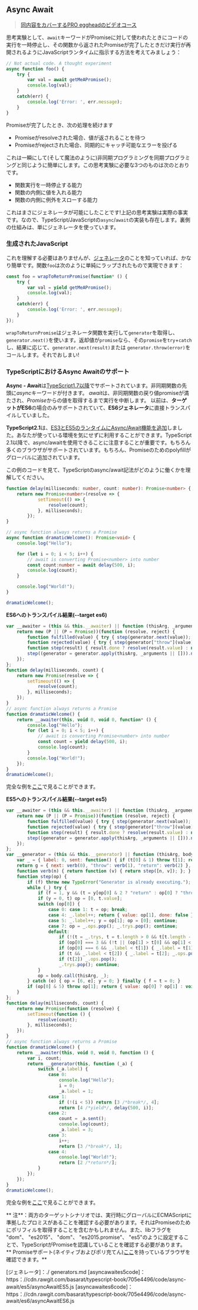## Async Await

> [同内容をカバーするPRO eggheadのビデオコース](https://egghead.io/courses/async-await-using-typescript)

思考実験として、`await`キーワードがPromiseに対して使われたときにコードの実行を一時停止し、その関数から返されたPromiseが完了したときだけ実行が再開されるようにJavaScriptランタイムに指示する方法を考えてみましょう：

```ts
// Not actual code. A thought experiment
async function foo() {
    try {
        var val = await getMeAPromise();
        console.log(val);
    }
    catch(err) {
        console.log('Error: ', err.message);
    }
}
```

Promiseが完了したとき、次の処理を続けます
* Promiseがresolveされた場合、値が返されることを待つ
* Promiseがrejectされた場合、同期的にキャッチ可能なエラーを投げる


これは一瞬にして(そして魔法のように)非同期プログラミングを同期プログラミングと同じように簡単にします。この思考実験に必要な3つのものは次のとおりです。

* 関数実行を一時停止する能力
* 関数の内側に値を入れる能力
* 関数の内側に例外をスローする能力

これはまさにジェネレータが可能にしたことです!上記の思考実験は実際の事実です。なので、TypeScript/JavaScriptの`async`/`await`の実装も存在します。裏側の仕組みは、単にジェネレータを使っています。

### 生成されたJavaScript

これを理解する必要はありませんが、[ジェネレータ](./generators.md)のことを知っていれば、かなり簡単です。関数`foo`は次のように単純にラップされたもので実現できます：

```ts
const foo = wrapToReturnPromise(function* () {
    try {
        var val = yield getMeAPromise();
        console.log(val);
    }
    catch(err) {
        console.log('Error: ', err.message);
    }
});
```

`wrapToReturnPromise`はジェネレータ関数を実行して`generator`を取得し、`generator.next()`を使います。返却値が`promise`なら、その`promise`を`try`+`catch`し、結果に応じて、`generator.next(result)`または `generator.throw(error)`をコールします。それでおしまい!



### TypeScriptにおけるAsync Awaitのサポート
**Async - Await**は[TypeScript1.7以降](https://www.typescriptlang.org/docs/handbook/release-notes/typescript-1-7.html)でサポートされています。非同期関数の先頭に*async*キーワードが付きます。 *await*は、非同期関数の戻り値promiseが満たされ、*Promise*からの値を取得するまで実行を中断します。
以前は、**ターゲットがES6**の場合のみサポートされていて、**ES6ジェネレータ**に直接トランスパイルしていました。

**TypeScript2.1**は、[ES3とES5のランタイムにAsync/Await機能を追加](https://www.typescriptlang.org/docs/handbook/release-notes/typescript-2-1.html)しました。あなたが使っている環境を気にせずに利用することができます。TypeScript 2.1以降で、async/awaitを使用できることに注意することが重要です。もちろん多くのブラウザがサポートされています。もちろん、Promiseのためのpolyfillがグローバルに追加されています。

この例のコードを見て、TypeScriptのasync/await記法がどのように働くかを理解してください。
```ts
function delay(milliseconds: number, count: number): Promise<number> {
    return new Promise<number>(resolve => {
            setTimeout(() => {
                resolve(count);
            }, milliseconds);
        });
}

// async function always returns a Promise
async function dramaticWelcome(): Promise<void> {
    console.log("Hello");

    for (let i = 0; i < 5; i++) {
        // await is converting Promise<number> into number
        const count:number = await delay(500, i);
        console.log(count);
    }

    console.log("World!");
}

dramaticWelcome();
```

**ES6へのトランスパイル結果(--target es6)**
```js
var __awaiter = (this && this.__awaiter) || function (thisArg, _arguments, P, generator) {
    return new (P || (P = Promise))(function (resolve, reject) {
        function fulfilled(value) { try { step(generator.next(value)); } catch (e) { reject(e); } }
        function rejected(value) { try { step(generator["throw"](value)); } catch (e) { reject(e); } }
        function step(result) { result.done ? resolve(result.value) : new P(function (resolve) { resolve(result.value); }).then(fulfilled, rejected); }
        step((generator = generator.apply(thisArg, _arguments || [])).next());
    });
};
function delay(milliseconds, count) {
    return new Promise(resolve => {
        setTimeout(() => {
            resolve(count);
        }, milliseconds);
    });
}
// async function always returns a Promise
function dramaticWelcome() {
    return __awaiter(this, void 0, void 0, function* () {
        console.log("Hello");
        for (let i = 0; i < 5; i++) {
            // await is converting Promise<number> into number
            const count = yield delay(500, i);
            console.log(count);
        }
        console.log("World!");
    });
}
dramaticWelcome();
```
完全な例を[ここ](asyncawaites6code)で見ることができます。


**ES5へのトランスパイル結果(--target es5)**
```js
var __awaiter = (this && this.__awaiter) || function (thisArg, _arguments, P, generator) {
    return new (P || (P = Promise))(function (resolve, reject) {
        function fulfilled(value) { try { step(generator.next(value)); } catch (e) { reject(e); } }
        function rejected(value) { try { step(generator["throw"](value)); } catch (e) { reject(e); } }
        function step(result) { result.done ? resolve(result.value) : new P(function (resolve) { resolve(result.value); }).then(fulfilled, rejected); }
        step((generator = generator.apply(thisArg, _arguments || [])).next());
    });
};
var __generator = (this && this.__generator) || function (thisArg, body) {
    var _ = { label: 0, sent: function() { if (t[0] & 1) throw t[1]; return t[1]; }, trys: [], ops: [] }, f, y, t, g;
    return g = { next: verb(0), "throw": verb(1), "return": verb(2) }, typeof Symbol === "function" && (g[Symbol.iterator] = function() { return this; }), g;
    function verb(n) { return function (v) { return step([n, v]); }; }
    function step(op) {
        if (f) throw new TypeError("Generator is already executing.");
        while (_) try {
            if (f = 1, y && (t = y[op[0] & 2 ? "return" : op[0] ? "throw" : "next"]) && !(t = t.call(y, op[1])).done) return t;
            if (y = 0, t) op = [0, t.value];
            switch (op[0]) {
                case 0: case 1: t = op; break;
                case 4: _.label++; return { value: op[1], done: false };
                case 5: _.label++; y = op[1]; op = [0]; continue;
                case 7: op = _.ops.pop(); _.trys.pop(); continue;
                default:
                    if (!(t = _.trys, t = t.length > 0 && t[t.length - 1]) && (op[0] === 6 || op[0] === 2)) { _ = 0; continue; }
                    if (op[0] === 3 && (!t || (op[1] > t[0] && op[1] < t[3]))) { _.label = op[1]; break; }
                    if (op[0] === 6 && _.label < t[1]) { _.label = t[1]; t = op; break; }
                    if (t && _.label < t[2]) { _.label = t[2]; _.ops.push(op); break; }
                    if (t[2]) _.ops.pop();
                    _.trys.pop(); continue;
            }
            op = body.call(thisArg, _);
        } catch (e) { op = [6, e]; y = 0; } finally { f = t = 0; }
        if (op[0] & 5) throw op[1]; return { value: op[0] ? op[1] : void 0, done: true };
    }
};
function delay(milliseconds, count) {
    return new Promise(function (resolve) {
        setTimeout(function () {
            resolve(count);
        }, milliseconds);
    });
}
// async function always returns a Promise
function dramaticWelcome() {
    return __awaiter(this, void 0, void 0, function () {
        var i, count;
        return __generator(this, function (_a) {
            switch (_a.label) {
                case 0:
                    console.log("Hello");
                    i = 0;
                    _a.label = 1;
                case 1:
                    if (!(i < 5)) return [3 /*break*/, 4];
                    return [4 /*yield*/, delay(500, i)];
                case 2:
                    count = _a.sent();
                    console.log(count);
                    _a.label = 3;
                case 3:
                    i++;
                    return [3 /*break*/, 1];
                case 4:
                    console.log("World!");
                    return [2 /*return*/];
            }
        });
    });
}
dramaticWelcome();
```
完全な例を[ここ](asyncawaites5code)で見ることができます。


** 注**：両方のターゲットシナリオでは、実行時にグローバルにECMAScriptに準拠したプロミスがあることを確認する必要があります。それはPromiseのためにポリフィルを取得することを含むかもしれません。また、libフラグを "dom"、 "es2015"、 "dom"、 "es2015.promise"、 "es5"のように設定することで、TypeScriptがPromiseを認識していることを確認する必要があります。
** Promiseサポート(ネイティブおよびポリ充てん)[ここ](https://kangax.github.io/compat-table/es6/#test-Promise)を持っているブラウザを確認できます。**

[ジェネレータ]：./ generators.md
[asyncawaites5code]：https：//cdn.rawgit.com/basarat/typescript-book/705e4496/code/async-await/es​​5/asyncAwaitES5.js
[asyncawaites6code]：https：//cdn.rawgit.com/basarat/typescript-book/705e4496/code/async-await/es​​6/asyncAwaitES6.js

